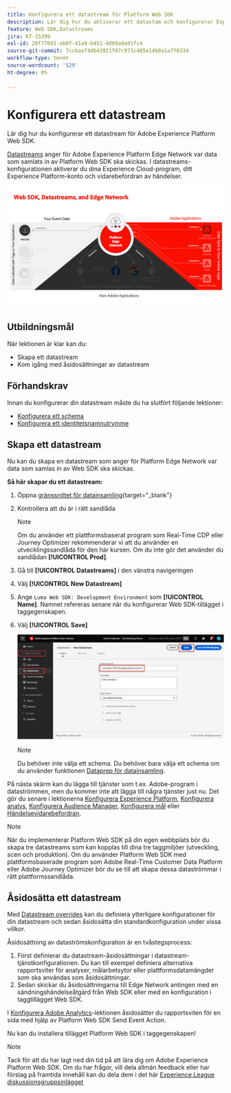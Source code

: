 ```yaml
---
title: Konfigurera ett datastream för Platform Web SDK
description: Lär dig hur du aktiverar ett datastam och konfigurerar Experience Cloud-lösningar. Den här lektionen är en del av självstudiekursen Implementera Adobe Experience Cloud med Web SDK.
feature: Web SDK,Datastreams
jira: KT-15399
exl-id: 20f770d1-eb0f-41a9-b451-4069a0a91fc4
source-git-commit: 7ccbaaf4db43921f07c971c485e1460a1a7f0334
workflow-type: tm+mt
source-wordcount: '529'
ht-degree: 0%

---
```


# Konfigurera ett datastream

Lär dig hur du konfigurerar ett datastream för Adobe Experience Platform Web SDK.

[Datastreams](https://experienceleague.adobe.com/en/docs/experience-platform/datastreams/overview) anger för Adobe Experience Platform Edge Network var data som samlats in av Platform Web SDK ska skickas. I datastreams-konfigurationen aktiverar du dina Experience Cloud-program, ditt Experience Platform-konto och vidarebefordran av händelser.

![SDK, datastreams och Edge Network-diagram](assets/dc-websdk-datastreams.png)

## Utbildningsmål

När lektionen är klar kan du:

* Skapa ett datastream
* Kom igång med åsidosättningar av datastream

## Förhandskrav

Innan du konfigurerar din datastream måste du ha slutfört följande lektioner:

* [Konfigurera ett schema](configure-schemas.md)
* [Konfigurera ett identitetsnamnutrymme](configure-identities.md)

## Skapa ett datastream

Nu kan du skapa en datastream som anger för Platform Edge Network var data som samlas in av Web SDK ska skickas.

**Så här skapar du ett datastream:**

1. Öppna [gränssnittet för datainsamling](https://experience.adobe.com/data-collection/){target="_blank"}
1. Kontrollera att du är i rätt sandlåda

   >[!NOTE]
   >
   >Om du använder ett plattformsbaserat program som Real-Time CDP eller Journey Optimizer rekommenderar vi att du använder en utvecklingssandlåda för den här kursen. Om du inte gör det använder du sandlådan **[!UICONTROL Prod]**.

1. Gå till **[!UICONTROL Datastreams]** i den vänstra navigeringen
1. Välj **[!UICONTROL New Datastream]**
1. Ange `Luma Web SDK: Development Environment` som **[!UICONTROL Name]**. Namnet refereras senare när du konfigurerar Web SDK-tillägget i taggegenskapen.
1. Välj **[!UICONTROL Save]**

   ![Skapa datastream](assets/datastream-create-new-datastream.png)

   >[!NOTE]
   >
   >Du behöver inte välja ett schema. Du behöver bara välja ett schema om du använder funktionen [Dataprep för datainsamling](/help/data-collection/edge/data-prep.md).

På nästa skärm kan du lägga till tjänster som t.ex. Adobe-program i dataströmmen, men du kommer inte att lägga till några tjänster just nu. Det gör du senare i lektionerna [Konfigurera Experience Platform](setup-experience-platform.md), [Konfigurera analys](setup-analytics.md), [Konfigurera Audience Manager](setup-audience-manager.md), [Konfigurera mål](setup-target.md) eller [Händelsevidarebefordran](setup-event-forwarding.md).

>[!NOTE]
>
>När du implementerar Platform Web SDK på din egen webbplats bör du skapa tre datastreams som kan kopplas till dina tre taggmiljöer (utveckling, scen och produktion). Om du använder Platform Web SDK med plattformsbaserade program som Adobe Real-Time Customer Data Platform eller Adobe Journey Optimizer bör du se till att skapa dessa dataströmmar i rätt plattformssandlåda.

## Åsidosätta ett datastream

Med [Datastream overrides](https://experienceleague.adobe.com/en/docs/experience-platform/datastreams/overrides) kan du definiera ytterligare konfigurationer för din datastream och sedan åsidosätta din standardkonfiguration under vissa villkor.

Åsidosättning av dataströmskonfiguration är en tvåstegsprocess:

1. Först definierar du datastream-åsidosättningar i datastream-tjänstkonfigurationen. Du kan till exempel definiera alternativa rapportsviter för analyser, målarbetsytor eller plattformsdatamängder som ska användas som åsidosättningar.
1. Sedan skickar du åsidosättningarna till Edge Network antingen med en sändningshändelseåtgärd från Web SDK eller med en konfiguration i taggtillägget Web SDK.

I [Konfigurera Adobe Analytics](setup-analytics.md)-lektionen åsidosätter du rapportsviten för en sida med hjälp av Platform Web SDK Send Event Action.

Nu kan du installera tillägget Platform Web SDK i taggegenskapen!

>[!NOTE]
>
>Tack för att du har lagt ned din tid på att lära dig om Adobe Experience Platform Web SDK. Om du har frågor, vill dela allmän feedback eller har förslag på framtida innehåll kan du dela dem i det här [Experience League diskussionsgruppsinlägget](https://experienceleaguecommunities.adobe.com/t5/adobe-experience-platform-data/tutorial-discussion-implement-adobe-experience-cloud-with-web/td-p/444996)
